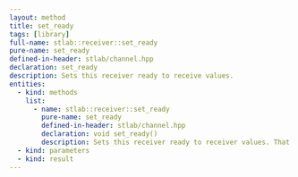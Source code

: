 ```yaml
---
layout: method
title: set_ready
tags: [library]
full-name: stlab::receiver::set_ready
pure-name: set_ready
defined-in-header: stlab/channel.hpp 
declaration: set_ready
description: Sets this receiver ready to receive values.
entities:
  - kind: methods
    list:
      - name: stlab::receiver::set_ready
        pure-name: set_ready
        defined-in-header: stlab/channel.hpp 
        declaration: void set_ready()
        description: Sets this receiver ready to receiver values. That implies that no more downstream processes can be attached.
  - kind: parameters
  - kind: result
---
```

